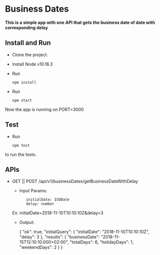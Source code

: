 # Business Dates

**This is a simple app with one API that gets the business date of date with corresponding delay**

## Install and Run
* Clone the project.
* Install Node v10.16.3
* Run 

      npm install
* Run

      npm start
Now the app is running on PORT=3000

## Test
* Run

      npm test 
to run the tests. 

## APIs
* GET || POST 
      /api/v1/businessDates/getBusinessDateWithDelay
   * Input Params: 

            initialDate: ISODate
            delay: number

    Ex: initialDate=2018-11-10T10:10:10Z&delay=3
   * Output: 

      {
            "ok": true,
            "initialQuery": {
                  "initialDate": "2018-11-10T10:10:10Z",
                  "delay": 3
            },
            "results": {
                  "businessDate": "2018-11-15T12:10:10.000+02:00",
                  "totalDays": 6,
                  "holidayDays": 1,
                  "weekendDays": 2
            }
      }


